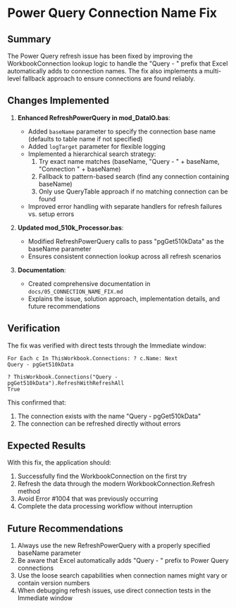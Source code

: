 # Power Query Connection Name Fix

## Summary
The Power Query refresh issue has been fixed by improving the WorkbookConnection lookup logic to handle the "Query - " prefix that Excel automatically adds to connection names. The fix also implements a multi-level fallback approach to ensure connections are found reliably.

## Changes Implemented

1. **Enhanced RefreshPowerQuery in mod_DataIO.bas**:
   - Added `baseName` parameter to specify the connection base name (defaults to table name if not specified)
   - Added `logTarget` parameter for flexible logging
   - Implemented a hierarchical search strategy:
     1. Try exact name matches (baseName, "Query - " + baseName, "Connection " + baseName)
     2. Fallback to pattern-based search (find any connection containing baseName)
     3. Only use QueryTable approach if no matching connection can be found
   - Improved error handling with separate handlers for refresh failures vs. setup errors

2. **Updated mod_510k_Processor.bas**:
   - Modified RefreshPowerQuery calls to pass "pgGet510kData" as the baseName parameter
   - Ensures consistent connection lookup across all refresh scenarios

3. **Documentation**:
   - Created comprehensive documentation in `docs/05_CONNECTION_NAME_FIX.md`
   - Explains the issue, solution approach, implementation details, and future recommendations

## Verification

The fix was verified with direct tests through the Immediate window:
```vba
For Each c In ThisWorkbook.Connections: ? c.Name: Next
Query - pgGet510kData

? ThisWorkbook.Connections("Query - pgGet510kData").RefreshWithRefreshAll
True
```

This confirmed that:
1. The connection exists with the name "Query - pgGet510kData"
2. The connection can be refreshed directly without errors

## Expected Results

With this fix, the application should:
1. Successfully find the WorkbookConnection on the first try
2. Refresh the data through the modern WorkbookConnection.Refresh method
3. Avoid Error #1004 that was previously occurring
4. Complete the data processing workflow without interruption

## Future Recommendations

1. Always use the new RefreshPowerQuery with a properly specified baseName parameter
2. Be aware that Excel automatically adds "Query - " prefix to Power Query connections
3. Use the loose search capabilities when connection names might vary or contain version numbers
4. When debugging refresh issues, use direct connection tests in the Immediate window
